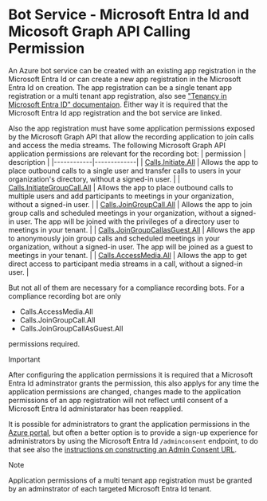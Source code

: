 # Bot Service - Microsoft Entra Id and Micosoft Graph API Calling Permission

An Azure bot service can be created with an existing app registration in the Microsoft Entra Id or can create a new app registration in the Microsoft Entra Id on creation. The app registration can be a single tenant app registration or a multi tenant app registration, also see ["Tenancy in Microsoft Entra ID" documentaion](https://learn.microsoft.com/en-us/entra/identity-platform/single-and-multi-tenant-apps). Either way it is required that the Microsoft Entra Id app registration and the bot service are linked.

Also the app registration must have some application permissions exposed by the Microsoft Graph API that allow the recording application to join calls and access the media streams. The following Microsoft Graph API application permissions are relevant for the recording bot:
| permission | description |
|------------|-------------|
| [Calls.Initiate.All](https://learn.microsoft.com/en-us/graph/permissions-reference#callsinitiateall) | Allows the app to place outbound calls to a single user and transfer calls to users in your organization's directory, without a signed-in user. |
| [Calls.InitiateGroupCall.All](https://learn.microsoft.com/en-us/graph/permissions-reference#callsinitiategroupcallall) | Allows the app to place outbound calls to multiple users and add participants to meetings in your organization, without a signed-in user. |
| [Calls.JoinGroupCall.All](https://learn.microsoft.com/en-us/graph/permissions-reference#callsjoingroupcallall) | Allows the app to join group calls and scheduled meetings in your organization, without a signed-in user. The app will be joined with the privileges of a directory user to meetings in your tenant. |
| [Calls.JoinGroupCallasGuest.All](https://learn.microsoft.com/en-us/graph/permissions-reference#callsjoingroupcallasguestall) | Allows the app to anonymously join group calls and scheduled meetings in your organization, without a signed-in user. The app will be joined as a guest to meetings in your tenant. |
| [Calls.AccessMedia.All](https://learn.microsoft.com/en-us/graph/permissions-reference#callsaccessmediaall) | Allows the app to get direct access to participant media streams in a call, without a signed-in user. |

But not all of them are necessary for a compliance recording bots. For a compliance recording bot are only

- Calls.AccessMedia.All
- Calls.JoinGroupCall.All
- Calls.JoinGroupCallAsGuest.All

permissions required.

> [!IMPORTANT]  
> After configuring the application permissions it is required that a Microsoft Entra Id adminstrator grants the permission, this also applys for any time the application permissions are changed, changes made to the application permissions of an app registration will not reflect until consent of a Microsoft Entra Id administarator has been reapplied.

It is possible for administrators to grant the application permissions in the [Azure portal](https://portal.azure.com), but often a better option is to provide a sign-up experience for administrators by using the Microsoft Entra Id `/adminconsent` endpoint, to do that see also the [instructions on constructing an Admin Consent URL](https://learn.microsoft.com/en-us/entra/identity-platform/v2-admin-consent).

> [!Note]  
> Application permissions of a multi tenant app registration must be granted by an adminstrator of each targeted Microsoft Entra Id tenant.
